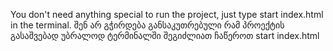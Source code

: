 You don't need anything special to run the project, just type start index.html in the terminal.
შენ არ გჭირდება განსაკუთრებული რამ პროექტის გასაშვებად უბრალოდ ტერმინალში შეგიძლიათ ჩაწეროთ start index.html
